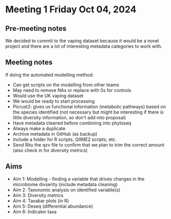 # Meeting 1 Friday Oct 04, 2024

## Pre-meeting notes
We decided to commit to the vaping dataset because it would be a novel project and there are a lot of interesting metadata categories to work with.

## Meeting notes
If doing the automated modelling method:
- Can get scripts on the modelling from other teams
- May need to remove NAs or replace with 0s for controls
- Would use the UK vaping dataset
- We would be ready to start processing
- Picrust2: gives us functional information (metabolic pathways) based on the species identified (not necessary but might be interesting if there is little diversity information, so don't add into proposal)
- Have metadata cleaned before combining into phyloseq
- Always make a duplicate
- Archive metadata in GitHub (as backup)
- Include a folder for R scripts, QIIME2 scripts, etc.
- Send Ritu the qzv file to confirm that we plan to trim the correct amount (also check in for diversity metrics)

## Aims
- Aim 1: Modelling - finding a variable that drives changes in the microbiome divserity (include metadata cleaning)
- Aim 2: Taxonomic analysis on identified variable(s) 
- Aim 3: Diversity metrics
- Aim 4: Taxabar plots (in R)
- Aim 5: Deseq (differential abundance)
- Aim 6: Indicator taxa
